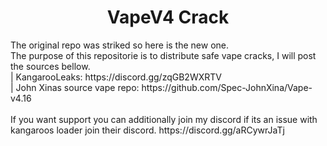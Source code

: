 <h1 align = "center">VapeV4 Crack</h1>
<p>
  The original repo was striked so here is the new one.<br>
  The purpose of this repositorie is to distribute safe vape cracks, I will post the sources bellow.<br>
  | KangarooLeaks: https://discord.gg/zqGB2WXRTV<br>
  | John Xinas source vape repo: https://github.com/Spec-JohnXina/Vape-v4.16<br><br>
  If you want support you can additionally join my discord if its an issue with kangaroos loader join their discord. https://discord.gg/aRCywrJaTj
</p>
